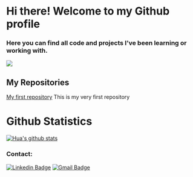 # Hi there! Welcome to my Github profile

### Here you can find all code and projects I've been learning or working with.

![](https://thehubbackend.com/media/49573-0_QxsWlMTDGmTebavF.jpg)

## My Repositories

[My first repository](https://github.com/rubenjcano/MyFirstRepository) This is my very first repository

# Github Statistics
[![Hua's github stats](https://github-readme-stats.vercel.app/api?username=rubenjcano&show_icons=true&theme=dark)](https://github.com/rubenjcano/github-readme-stats)

### Contact:
[![Linkedin Badge](https://img.shields.io/badge/-Ruben_Jimenez-blue?style=flat-square&logo=Linkedin&logoColor=white&link=https://www.linkedin.com/in/rubenjcano/)](https://www.linkedin.com/in/rubenjcano/)
[![Gmail Badge](https://img.shields.io/badge/-rubenjimcano@gmail.com-c14438?style=flat-square&logo=Gmail&logoColor=white&link=mailto:rubenjimcano@gmail.com)](mailto:rubenjimcano@gmail.com)

